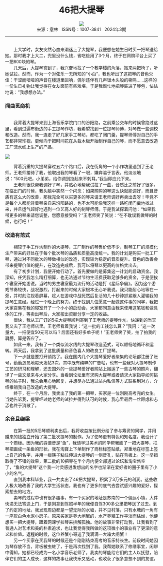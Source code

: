 # <center>46把大提琴</center>

<div align=center><img src="http://fslib.vip.qikan.cn/img.ashx?key=%d7%f7%d5%df%a3%ba%d3%e0%ce%c4%b3%ac"></div>

<center>来源：意林   ISSN号：1007-3841   2024年3期</center>

* * *

<br>　　上大学时，女友突然心血来潮迷上了大提琴，我便想在她生日时买一把琴送给她。那时我才上大二，兜里没什么钱，省吃俭用了3个月，终于在网购平台上买了一把800块的琴。  
　　几天后，大提琴寄到了，我兴奋地找了一个教学楼的角落，搬来两把椅子，听她试拉。然而，作为一个对弦乐一无所知的“小白”，我也听出了这把琴的音色欠佳：干涩而喑哑的声音在楼道里回响，偶尔还伴有几声锯木头般的嘶鸣……这样的一份生日礼物让我觉得在女友面前有些难堪，于是我慌忙地把琴装进了琴包，怯怯地说：“我想想办法。”

### 闻曲觅商机

  
<br>　　我背着大提琴来到上海音乐学院门口的汾阳路，之前乘公交车的时候曾路过这里，看到过遍布街边的手工提琴作坊，我希望找到一位提琴师傅，对琴做一些调校和改造。然而，我一连走了好几家手工琴坊，都吃了闭门羹，提琴师傅对自己的手艺都非常珍视，更倾向于把时间花在从裁木板开始制作自己的琴，而不愿意去改造工厂流水线上生产的产品。

![](http://img.resource.qikan.cn/markvip/qkimages/yili/yili202403/yili20240313-1-l.jpg)

  
　　背着沉重的大提琴穿过五六个路口后，我在街角的一个小作坊里遇到了王老师。王老师接待了我，他取出我的琴看了一眼，嫌弃溢于言表，他淡淡地说：“500元吧，小弟弟，给你调到拉起来不刺耳。”我当即应允下来。  
　　王老师很快帮我调好了琴，并贴心地帮我试拉了一曲，音质比之前好了很多。在临出门的时候，我头脑中突然一个闪念：如果网购的琴这么快就能调好，而且音质有这么大的改善，那我完全可以买更多的琴来请王老师调好再卖出去呀！毕竟不是每个人都能背着琴亲自来汾阳路的，也不太可能像我这样一路吃闭门羹地找过来，并且运气超好地遇到一位艺高人好的制琴师傅。于是我试探着问他：“如果我带更多的琴来请您调整，您愿意接受吗？”王老师笑了笑说：“在不耽误我做琴的时候，也行吧！”

### 改造有范式

  
　　相较于手工作坊制作的大提琴，工厂制作的琴售价低不少，制琴工厂的规模化生产带来的好处在于每个批次琴的品质和质量高度统一。我的计划是购买一批工厂琴，通过对不同批次的琴做相似的改造，实现较为稳定的音质提升。音色的改善会带来提琴价值的提升，在改造完成后，我可以将琴以更高的价格卖出去。  
　　有了初步计划，我便开始行动了。首先要做的是募集这一计划的启动资金。我深知，任凭我怎么精打细算，也无法通过节约生活费获取足够多的资金，于是便挨个寝室开始游说。当时的男生寝室最为流行的活动是打《星际争霸》。因为这个游戏节奏较快，战况激烈，打起来的时候大家根本无心听我说。我只能耐心地等在一旁，并时刻注视着屏幕，趁人在游戏中战死然后复活的几十秒钟抓紧跟人灌输我的提琴生意经。经过一个晚上的努力，终于找到几位愿意一起做这件事的同学，我把大家召集在我的寝室开了一个小小的启动会，大家都同意由我来使用这笔钱和做具体的工作，等卖出琴后，大家按出资额分享一定的收益。  
　　很快，我从工厂订的5把大提琴顺利寄到了王老师的提琴作坊。快递到的当天我又去了王老师店里。王老师看着我说：“这一批的工钱怎么算？”我问：“这一次量大，一把便宜50元可以吗？后面还有好多单子呢！”王老师笑了笑，拍了拍我的肩膀，算是答应了。  
　　如此一来，我有了一个类似流水线的大提琴改造范式，可以顺畅地循环和运转。两天后，我拿到了这批质量和音色喜人的改良工厂提琴。  
　　下一步就是要打开销路了。我在国内几个大提琴爱好者聚集的论坛都注册了账号，勤勤恳恳地每天发帖3次，其中既有纯粹的广告帖，也有一些我对大提琴制作工艺的研习和理解，还去国外的一些提琴爱好者网站上搬运了一些古琴的照片，翻译了一些文章来与大家分享。当看到论坛里有求购大提琴或者请求大家指导如何挑琴的帖子时，我总会用心地回复，并想尽办法通过站内私信等方式联系到对方，介绍推销我自己改造的大提琴。  
　　终于，在一个月后，我卖出了我的第一把琴，买家是一位刚刚高考完的女生。当她告诉我，提琴经过她老师的试拉并得到认可的时候，我心里最后一丝顾虑和忐忑也终于消散了。

### 余音且绕梁

  
　　在第一批的5把琴顺利卖出后，我将收益按比例分给了参与筹资的同学，并用赚来的钱独立开始了第二批次提琴的制作。为了使琴更有特色和知名度，我设计了一个商标。因为我的姓谐音是“鱼”，我请学过美术的同学帮我画了一把大提琴，把琴把画成一条鱼的形状。我在淘寶上下单制作了商标标签贴纸，郑重地在标签上签上自己的名字，并用一根筷子粘住伸进大提琴的一侧音孔，贴在背板上。这一举措取得了不错的效果，第二批的10把琴在半个月内便全部通过论坛和淘宝售空了，“鱼的大提琴”这个我一时灵感迸发想出的名字也渐渐在爱好者的圈子里有了小小的名气。  
　　直到我本科毕业，我一共卖出了46把大提琴，积累了3万多元的利润。这些收入极大地改善了我的大学生活状态，我也有了更多的底气去尝试感兴趣的爱好，探索想去的地方。  
　　卖琴的过程中也有很多趣事，有一个买家的地址是苏南的一个偏远小镇，大件快递无法寄送上门，于是刚拿到驾照半年的我便自驾300多公里把琴送了过去。到了约定的地址，我发现周边都是一望无际的水塘，并不见村落，只有水塘的一角有一座灰白色水泥小房子。原来买家是养大闸蟹的，水产养殖工作平淡而枯燥，他便想买一把大提琴，跟着网课学拉琴来排解孤独。他的故事非常打动我，让我看到了普通人对艺术和美的朴素追求，也让我觉得我所做的这项微小的事业有了更深的意义和价值。返程的时候，这位养蟹小哥送了我满满一大箱大闸蟹！  
　　另一个买家在买我琴的时候还是个刚刚结束高考的音乐特长生。前段时间她因为琴存放不当，背板被虫蛀了，于是再次找到了我。我帮她联系了修缮事宜，闲聊中得知，她都已经成为一名小学音乐老师了。我卖的琴能给它们的主人以抚慰，陪伴它们的主人成长，这样的故事让我快乐又感动，也收获了很多意想不到的友谊。

